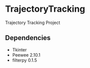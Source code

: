 # TrajectoryTracking
Trajectory Tracking Project

## Dependencies
* Tkinter
* Peewee 2.10.1
* filterpy 0.1.5
